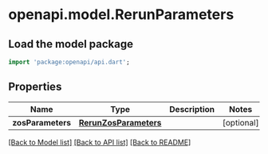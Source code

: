 # openapi.model.RerunParameters

## Load the model package
```dart
import 'package:openapi/api.dart';
```

## Properties
Name | Type | Description | Notes
------------ | ------------- | ------------- | -------------
**zosParameters** | [**RerunZosParameters**](RerunZosParameters.md) |  | [optional] 

[[Back to Model list]](../README.md#documentation-for-models) [[Back to API list]](../README.md#documentation-for-api-endpoints) [[Back to README]](../README.md)


